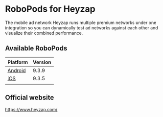 # RoboPods for Heyzap

The mobile ad network Heyzap runs multiple premium networks under one integration so you can dynamically test ad networks against each other and visualize their combined performance.

## Available RoboPods

| Platform            | Version |
|---------------------|---------|
| [Android](android/) | 9.3.9   |
| [iOS](ios/)         | 9.3.5   |
|                     |         |

## Official website

https://www.heyzap.com/